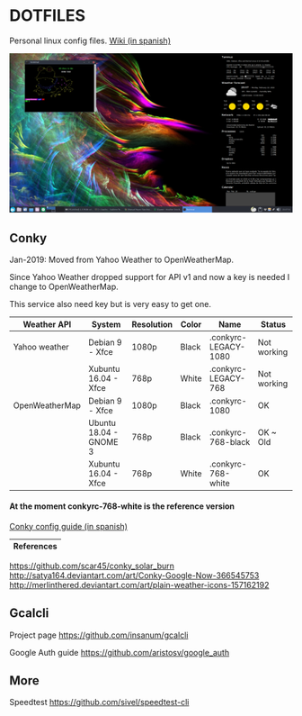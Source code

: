 # DOTFILES

Personal linux config files. [Wiki (in spanish)](https://github.com/manurs/dotfiles/wiki)

![alt tag](https://raw.githubusercontent.com/manurs/dotfiles/master/d3.png)

## Conky

Jan-2019: Moved from Yahoo Weather to OpenWeatherMap.

Since Yahoo Weather dropped support for API v1 and now a key is needed I change to OpenWeatherMap.

This service also need key but is very easy to get one.

|  Weather API   | System                 | Resolution | Color | Name                 | Status
|-|-|-|-|-|-|
|Yahoo weather   | Debian 9 - Xfce        | 1080p      | Black | .conkyrc-LEGACY-1080 | Not working |
|                | Xubuntu 16.04 - Xfce   | 768p       | White | .conkyrc-LEGACY-768  | Not working |
| OpenWeatherMap | Debian 9 - Xfce        | 1080p      | Black | .conkyrc-1080        | OK |
|                | Ubuntu 18.04 - GNOME 3 | 768p       | Black | .conkyrc-768-black   | OK ~ Old |
|                | Xubuntu 16.04 - Xfce   | 768p       | White | .conkyrc-768-white   | OK |

#### At the moment conkyrc-768-white is the reference version

[Conky config guide (in spanish)](https://github.com/manurs/dotfiles/wiki/Configurar-conky-en-nuevo-equipo)

| References |
|:--- |
https://github.com/scar45/conky_solar_burn
http://satya164.deviantart.com/art/Conky-Google-Now-366545753
http://merlinthered.deviantart.com/art/plain-weather-icons-157162192

## Gcalcli
Project page https://github.com/insanum/gcalcli

Google Auth guide https://github.com/aristosv/google_auth

## More 
Speedtest https://github.com/sivel/speedtest-cli

